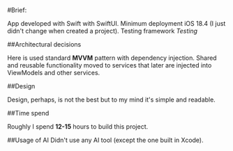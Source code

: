#Brief:

App developed with Swift with SwiftUI.
Minimum deployment iOS 18.4 (I just didn't change when created a project).
Testing framework *Testing*

##Architectural decisions

Here is used standard **MVVM** pattern with dependency injection. Shared and reusable functionality moved to services that later are injected into ViewModels and other services.

##Design

Design, perhaps, is not the best but to my mind it's simple and readable. 

##Time spend

Roughly I spend **12-15** hours to build this project.

##Usage of AI
Didn't use any AI tool (except the one built in Xcode).
